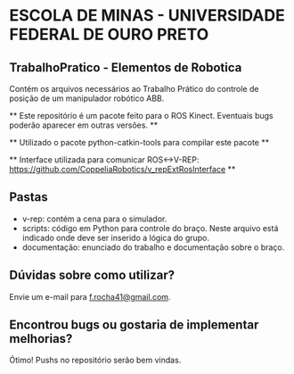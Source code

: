# ESCOLA DE MINAS - UNIVERSIDADE FEDERAL DE OURO PRETO #

## TrabalhoPratico - Elementos de Robotica ##

Contém os arquivos necessários ao Trabalho Prático do controle de posição de um manipulador robótico ABB.

** Este repositório é um pacote feito para o ROS Kinect. Eventuais bugs poderão aparecer em outras versões. **

** Utilizado o pacote python-catkin-tools para compilar este pacote **

** Interface utilizada para comunicar ROS<->V-REP: https://github.com/CoppeliaRobotics/v_repExtRosInterface **

## Pastas ##
  - v-rep: contém a cena para o simulador.
  - scripts: código em Python para controle do braço. Neste arquivo está indicado onde deve ser inserido a lógica do grupo.
  - documentação: enunciado do trabalho e documentação sobre o braço.
  
## Dúvidas sobre como utilizar? ##
  Envie um e-mail para f.rocha41@gmail.com.
  
## Encontrou bugs ou gostaria de implementar melhorias? ##
  Ótimo! Pushs no repositório serão bem vindas.

